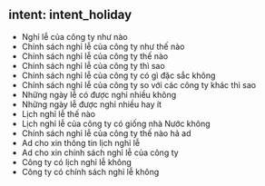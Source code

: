 ## intent: intent_holiday
- Nghỉ lễ của công ty như nào
- Chính sách nghỉ lễ của công ty như thế nào
- Chính sách nghỉ lễ của công ty thế nào
- Chính sách nghỉ lễ của công ty thì sao
- Chính sách nghỉ lễ của công ty có gì đặc sắc không
- Chính sách nghỉ lễ của công ty so với các công ty khác thì sao
- Những ngày lễ có được nghỉ nhiều không
- Những ngày lễ được nghỉ nhiều hay ít
- Lịch nghỉ lễ thế nào
- Lịch nghỉ lễ của công ty có giống nhà Nước không
- Chính sách nghỉ lễ của công ty thế nào hả ad
- Ad cho xin thông tin lịch nghỉ lễ
- Ad cho xin chính sách nghỉ lễ của công ty
- Công ty có lịch nghỉ lễ không
- Công ty có chính sách nghỉ lễ không
